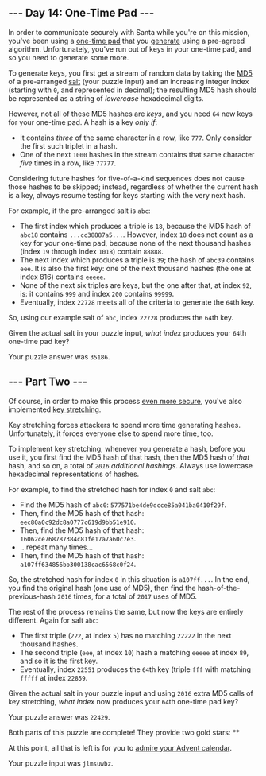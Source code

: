 ## \--- Day 14: One-Time Pad ---

In order to communicate securely with Santa while you're on this mission, you've been using a [one-time pad](https://en.wikipedia.org/wiki/One-time_pad) that you [generate](https://en.wikipedia.org/wiki/Security_through_obscurity) using a pre-agreed algorithm. Unfortunately, you've run out of keys in your one-time pad, and so you need to generate some more.

To generate keys, you first get a stream of random data by taking the [MD5](https://en.wikipedia.org/wiki/MD5) of a pre-arranged [salt](<https://en.wikipedia.org/wiki/Salt_(cryptography)>) (your puzzle input) and an increasing integer index (starting with `0`, and represented in decimal); the resulting MD5 hash should be represented as a string of _lowercase_ hexadecimal digits.

However, not all of these MD5 hashes are _keys_, and you need `64` new keys for your one-time pad. A hash is a key _only if_:

- It contains _three_ of the same character in a row, like `777`. Only consider the first such triplet in a hash.
- One of the next `1000` hashes in the stream contains that same character _five_ times in a row, like `77777`.

Considering future hashes for five-of-a-kind sequences does not cause those hashes to be skipped; instead, regardless of whether the current hash is a key, always resume testing for keys starting with the very next hash.

For example, if the pre-arranged salt is `abc`:

- The first index which produces a triple is `18`, because the MD5 hash of `abc18` contains `...cc38887a5...`. However, index `18` does not count as a key for your one-time pad, because none of the next thousand hashes (index `19` through index `1018`) contain `88888`.
- The next index which produces a triple is `39`; the hash of `abc39` contains `eee`. It is also the first key: one of the next thousand hashes (the one at index 816) contains `eeeee`.
- None of the next six triples are keys, but the one after that, at index `92`, is: it contains `999` and index `200` contains `99999`.
- Eventually, index `22728` meets all of the criteria to generate the `64`th key.

So, using our example salt of `abc`, index `22728` produces the `64`th key.

Given the actual salt in your puzzle input, _what index_ produces your `64`th one-time pad key?

Your puzzle answer was `35186`.

## \--- Part Two ---

Of course, in order to make this process [even more secure](https://en.wikipedia.org/wiki/MD5#Security), you've also implemented [key stretching](https://en.wikipedia.org/wiki/Key_stretching).

Key stretching forces attackers to spend more time generating hashes. Unfortunately, it forces everyone else to spend more time, too.

To implement key stretching, whenever you generate a hash, before you use it, you first find the MD5 hash of that hash, then the MD5 hash of _that_ hash, and so on, a total of _`2016` additional hashings_. Always use lowercase hexadecimal representations of hashes.

For example, to find the stretched hash for index `0` and salt `abc`:

- Find the MD5 hash of `abc0`: `577571be4de9dcce85a041ba0410f29f`.
- Then, find the MD5 hash of that hash: `eec80a0c92dc8a0777c619d9bb51e910`.
- Then, find the MD5 hash of that hash: `16062ce768787384c81fe17a7a60c7e3`.
- ...repeat many times...
- Then, find the MD5 hash of that hash: `a107ff634856bb300138cac6568c0f24`.

So, the stretched hash for index `0` in this situation is `a107ff...`. In the end, you find the original hash (one use of MD5), then find the hash-of-the-previous-hash `2016` times, for a total of `2017` uses of MD5.

The rest of the process remains the same, but now the keys are entirely different. Again for salt `abc`:

- The first triple (`222`, at index `5`) has no matching `22222` in the next thousand hashes.
- The second triple (`eee`, at index `10`) hash a matching `eeeee` at index `89`, and so it is the first key.
- Eventually, index `22551` produces the `64`th key (triple `fff` with matching `fffff` at index `22859`.

Given the actual salt in your puzzle input and using `2016` extra MD5 calls of key stretching, _what index_ now produces your `64`th one-time pad key?

Your puzzle answer was `22429`.

Both parts of this puzzle are complete! They provide two gold stars: \*\*

At this point, all that is left is for you to [admire your Advent calendar](/2016).

Your puzzle input was `jlmsuwbz`.
